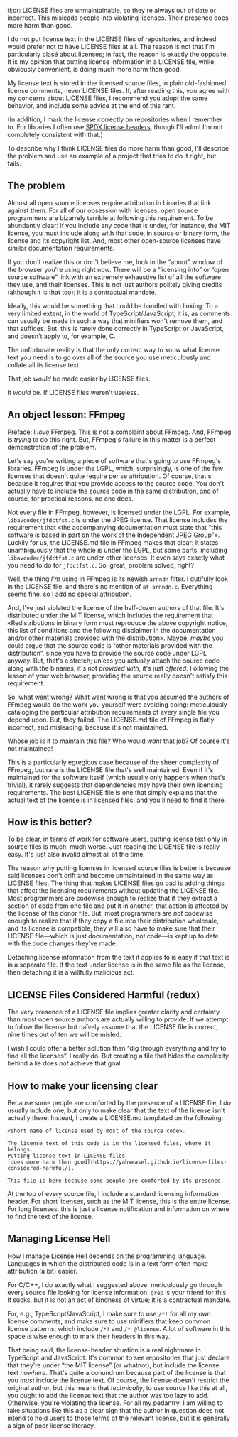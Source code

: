 tl;dr: LICENSE files are unmaintainable, so they're always out of date or incorrect. This misleads people into violating licenses. Their presence does more harm than good.

I do not put license text in the LICENSE files of repositories, and indeed would prefer not to have LICENSE files at all. The reason is not that I'm particularly blasé about licenses; in fact, the reason is exactly the opposite. It is my opinion that putting license information in a LICENSE file, while obviously convenient, is doing much more harm than good.

My license text is stored in the licensed source files, in plain old-fashioned license comments, never LICENSE files. If, after reading this, you agree with my concerns about LICENSE files, I recommend you adopt the same behavior, and include some advice at the end of this rant.

(In addition, I mark the license correctly on repositories when I remember to. For libraries I often use [SPDX license headers](https://spdx.org/licenses/), though I'll admit I'm not completely consistent with that.)

To describe why I think LICENSE files do more harm than good, I'll describe the problem and use an example of a project that tries to do it right, but fails.


## The problem

Almost all open source licenses require attribution in binaries that link against them. For all of our obsession with licenses, open source programmers are bizarrely terrible at following this requirement. To be abundantly clear: if you include any code that is under, for instance, the MIT license, you must include along with that code, in source or binary form, the license and its copyright list. And, most other open-source licenses have similar documentation requirements.

If you don't realize this or don't believe me, look in the “about” window of the browser you're using right now. There will be a “licensing info” or “open source software” link with an extremely exhaustive list of all the software they use, and their licenses. This is not just authors politely giving credits (although it is that too); it is a contractual mandate.

Ideally, this would be something that could be handled with linking. To a very limited extent, in the world of TypeScript/JavaScript, it is, as comments can usually be made in such a way that minifiers won't remove them, and that suffices. But, this is rarely done correctly in TypeScript or JavaScript, and doesn't apply to, for example, C.

The unfortunate reality is that the only correct way to know what license text you need is to go over all of the source you use meticulously and collate all its license text.

That job *would* be made easier by LICENSE files.

It *would* be. If LICENSE files weren't useless.


## An object lesson: FFmpeg

Preface: I *love* FFmpeg. This is not a complaint about FFmpeg. And, FFmpeg is *trying* to do this right. But, FFmpeg's failure in this matter is a perfect demonstration of the problem.

Let's say you're writing a piece of software that's going to use FFmpeg's libraries. FFmpeg is under the LGPL, which, surprisingly, is one of the few licenses that doesn't quite require per se attribution. Of course, that's because it requires that you provide access to the source code. You don't actually have to include the source code in the same distribution, and of course, for practical reasons, no one does.

Not every file in FFmpeg, however, is licensed under the LGPL. For example, `libavcodec/jfdctfst.c` is under the JPEG license. That license includes the requirement that «the accompanying documentation must state that "this software is based in part on the work of the Independent JPEG Group"». Luckily for us, the LICENSE.md file in FFmpeg makes that clear: it states unambiguously that the whole is under the LGPL, but some parts, including `libavcodec/jfdctfst.c` are under other licenses. It even says exactly what you need to do for `jfdctfst.c`. So, great, problem solved, right?

Well, the thing *I'm* using in FFmpeg is its newish `arnndn` filter. I dutifully look in the LICENSE file, and there's no mention of `af_arnndn.c`. Everything seems fine, so I add no special attribution.

And, I've just violated the license of the half-dozen authors of that file. It's distributed under the MIT license, which includes the requirement that «Redistributions in binary form must reproduce the above copyright notice, this list of conditions and the following disclaimer in the documentation and/or other materials provided with the distribution». Maybe, *maybe* you could argue that the source code is “other materials provided with the distribution”, since you have to provide the source code under LGPL anyway. But, that's a stretch; unless you actually attach the source code along with the binaries, it's not *provided with*, it's just *offered*. Following the lesson of your web browser, providing the source really doesn't satisfy this requirement.

So, what went wrong? What went wrong is that you assumed the authors of FFmpeg would do the work you yourself were avoiding doing: meticulously cataloging the particular attribution requirements of every single file you depend upon. But, they failed. The LICENSE.md file of FFmpeg is flatly incorrect, and misleading, because it's not maintained.

Whose job is it to maintain this file? Who would *want* that job? Of course it's not maintained!

This is a particularly egregious case because of the sheer complexity of FFmpeg, but rare is the LICENSE file that's well maintained. Even if it's maintained for the software itself (which usually only happens when that's trivial), it rarely suggests that dependencies may have their own licensing requirements. The best LICENSE file is one that simply explains that the actual text of the license is in licensed files, and you'll need to find it there.


## How is this better?

To be clear, in terms of work for software users, putting license text only in source files is much, much worse. Just reading the LICENSE file is really easy. It's just also invalid almost all of the time.

The reason why putting licenses in licensed source files is better is because said licenses don't drift and become unmaintained in the same way as LICENSE files. The thing that makes LICENSE files go bad is adding things that affect the licensing requirements without updating the LICENSE file. Most programmers are codewise enough to realize that if they extract a section of code from one file and put it in another, that action is affected by the license of the donor file. But, most programmers are *not* codewise enough to realize that if they copy a file into their distribution wholesale, and its license is compatible, they will also have to make sure that their LICENSE file—which is just documentation, not code—is kept up to date with the code changes they've made.

Detaching license information from the text it applies to is easy if that text is in a separate file. If the text under license is in the same file as the license, then detaching it is a willfully malicious act.


## LICENSE Files Considered Harmful (redux)

The very presence of a LICENSE file implies greater clarity and certainty than most open source authors are actually willing to provide. If we attempt to follow the license but naïvely assume that the LICENSE file is correct, nine times out of ten we will be misled.

I wish I could offer a better solution than “dig through everything and try to find all the licenses”. I really do. But creating a file that hides the complexity behind a lie does *not* achieve that goal.


## How to make your licensing clear

Because some people are comforted by the presence of a LICENSE file, I *do* usually include one, but only to make clear that the text of the license isn't actually there. Instead, I create a LICENSE.md templated on the following:

```
<short name of license used by most of the source code>.

The license text of this code is in the licensed files, where it belongs.
Putting license text in LICENSE files
[does more harm than good](https://yahweasel.github.io/license-files-considered-harmful/).

This file is here because some people are comforted by its presence.
```

At the top of every source file, I include a standard licensing information header. For short licenses, such as the MIT license, this is the entire license. For long licenses, this is just a license notification and information on where to find the text of the license.


## Managing License Hell

How I manage License Hell depends on the programming language. Languages in which the distributed code is in a text form often make attribution (a bit) easier.

For C/C++, I do exactly what I suggested above: meticulously go through every source file looking for license information. `grep` is your friend for this. It sucks, but it is not an act of kindness of virtue; it is a contractual mandate.

For, e.g., TypeScript/JavaScript, I make sure to use `/*!` for all my own license comments, and make sure to use minifiers that keep common license patterns, which include `/*!` and `/* @license`. A lot of software in this space *is* wise enough to mark their headers in this way.

That being said, the license-header situation is a real nightmare in TypeScript and JavaScript. It's common to see repositories that just declare that they're under “the MIT license” (or whatnot), but include the license text *nowhere*. That's quite a conundrum because part of the license is that you *must* include the license text. Of course, the license doesn't restrict the original author, but this means that *technically*, to use source like this at all, you ought to add the license text that the author was too lazy to add. Otherwise, you're violating the license. For all my pedantry, I am willing to take situations like this as a clear sign that the author in question does not intend to hold users to those terms of the relevant license, but it is generally a sign of poor license literacy.
